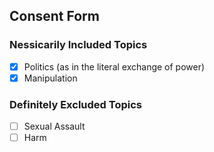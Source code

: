 ## Consent Form
### Nessicarily Included Topics
- [x] Politics (as in the literal exchange of power)
- [x] Manipulation 
### Definitely Excluded Topics
- [ ] Sexual Assault
- [ ] Harm 
<!--stackedit_data:
eyJoaXN0b3J5IjpbNzExNTg4MTk5LDIwMzM1MzIxMjBdfQ==
-->